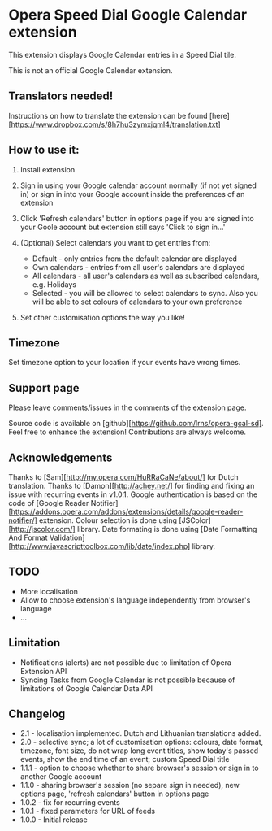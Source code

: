 # Opera Speed Dial Google Calendar extension

This extension displays Google Calendar entries in a Speed Dial tile.

This is not an official Google Calendar extension.

## Translators needed!
Instructions on how to translate the extension can be found [here][https://www.dropbox.com/s/8h7hu3zymxjqml4/translation.txt]

## How to use it:

1. Install extension
2. Sign in using your Google calendar account normally (if not yet signed in) or sign in into your Google account inside the preferences of an extension
3. Click 'Refresh calendars' button in options page if you are signed into your Goole account but extension still says 'Click to sign in...'
4. (Optional) Select calendars you want to get entries from:
    * Default - only entries from the default calendar are displayed
	* Own calendars - entries from all user's calendars are displayed
	* All calendars - all user's calendars as well as subscribed calendars, e.g. Holidays
	* Selected - you will be allowed to select calendars to sync. Also you will be able to set colours of calendars to your own preference

5. Set other customisation options the way you like!

## Timezone
Set timezone option to your location if your events have wrong times.


## Support page
Please leave comments/issues in the comments of the extension page.

Source code is available on [github][https://github.com/lrns/opera-gcal-sd]. Feel free to enhance the extension! Contributions are always welcome.


## Acknowledgements
Thanks to [Sam][http://my.opera.com/HuRRaCaNe/about/] for Dutch translation.
Thanks to [Damon][http://achey.net/] for finding and fixing an issue with recurring events in v1.0.1.
Google authentication is based on the code of [Google Reader Notifier][https://addons.opera.com/addons/extensions/details/google-reader-notifier/] extension.
Colour selection is done using [JSColor][http://jscolor.com/] library.
Date formating is done using [Date Formatting And Format Validation][http://www.javascripttoolbox.com/lib/date/index.php] library.


## TODO
* More localisation
* Allow to choose extension's language independently from browser's language
* ...

## Limitation
* Notifications (alerts) are not possible due to limitation of Opera Extension API
* Syncing Tasks from Google Calendar is not possible because of limitations of Google Calendar Data API

## Changelog

* 2.1 - localisation implemented. Dutch and Lithuanian translations added. 
* 2.0 - selective sync; a lot of customisation options: colours, date format, timezone, font size, do not wrap long event titles, show today's passed events, show the end time of an event; custom Speed Dial title 
* 1.1.1 - option to choose whether to share browser's session or sign in to another Google account 
* 1.1.0 - sharing browser's session (no separe sign in needed), new options page, 'refresh calendars' button in options page
* 1.0.2 - fix for recurring events
* 1.0.1 - fixed parameters for URL of feeds
* 1.0.0 - Initial release

